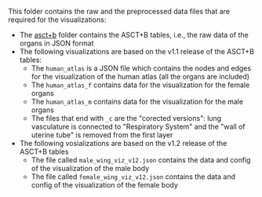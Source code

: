 This folder contains the raw and the preprocessed data files that are required for the visualizations:
 * The [asct+b](./asct+b) folder contains the ASCT+B tables, i.e., the raw data of the organs in JSON format
 * The following visualizations are based on the v1.1 release of the ASCT+B tables:
    * The `human_atlas` is a JSON file which contains the nodes and edges for the visualization of the human atlas (all the organs are included)
    * The `human_atlas_f` contains data for the visualization for the female organs
    * The `human_atlas_m` contains data for the visualization for the male organs
    * The files that end with `_c` are the "corected versions": lung vasculature is connected to "Respiratory System" and the "wall of uterine tube" is removed from the first layer
 * The following vosializations are based on the v1.2 release of the ASCT+B tables
    * The file called `male_wing_viz_v12.json` contains the data and config of the visualization of the male body
    * The file called `female_wing_viz_v12.json` contains the data and config of the visualization of the female body
